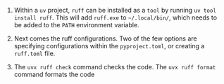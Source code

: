1. Within a `uv` project, `ruff` can be installed as a `tool` by running `uv tool install ruff`. This will add `ruff.exe` to `~/.local/bin/`, which needs to be added to the `PATH` environment variable.

2. Next comes the ruff configurations. Two of the few options are specifying configurations within the `pyproject.toml`, or creating a `ruff.toml` file.

3. The `uvx ruff check` command checks the code. The `uvx ruff format` command formats the code
